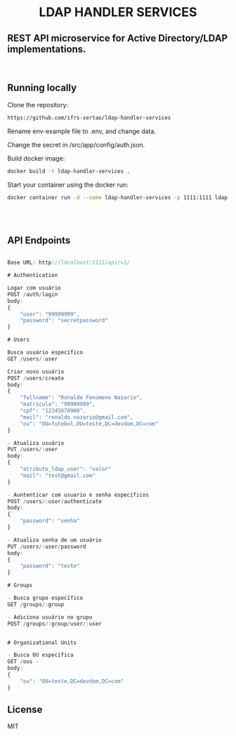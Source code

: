 <h1 align="center">LDAP HANDLER SERVICES</h1>

## REST API microservice for Active Directory/LDAP implementations.

<br/>

## Running locally

Clone the repository:

```sh
https://github.com/ifrs-sertao/ldap-handler-services
```

Rename env-example file to .env, and change data.

Change the secret in /src/app/config/auth.json.

Build docker image:
```sh
docker build -t ldap-handler-services .
```

Start your container using the docker run:
```sh 
docker container run -d --name ldap-handler-services -p 1111:1111 ldap-handler-services
```

<br/>
<br/>


## API Endpoints
```js

Base URL: http://localhost:1111/api/v1/

# Authentication

Logar com usuário
POST /auth/login
body:
{
	"user": "99999999",
	"password": "secretpassword"
}	

# Users

Busca usuário específico
GET /users/:user

Criar novo usuário
POST /users/create
body: 
{
	"fullname": "Ronaldo Fenomeno Nazario",
	"matricula": "99999999",
	"cpf": "12345678900",
	"mail": "ronaldo.nazario@gmail.com",
    "ou": "OU=futebol,OU=teste,DC=devdom,DC=com"
}

- Atualiza usuário
PUT /users/:user
body: 
{
    "atributo_ldap_user": "valor"
    "mail": "test@gmail.com"
}

- Auntenticar com usuario e senha específicos
POST /users/:user/authenticate
body: 
{
	"password": "senha"
}	

- Atualiza senha de um usuário
PUT /users/:user/password
body: 
{
	"password": "teste"
}

# Groups

- Busca grupo específico
GET /groups/:group

- Adiciona usuário no grupo
POST /groups/:group/user/:user


# Organizational Units

- Busca OU específica
GET /ous - 
body:
{
	"ou": "OU=teste,DC=devdom,DC=com"
}

```

## License

MIT
